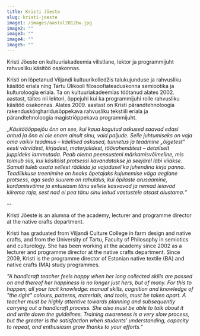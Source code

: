 ```yaml
---
title: Kristi Jõeste
slug: kristi-joeste
image1: /images/aastal2012bw.jpg
image2: ""
image3: ""
image4: ""
image5: ""
---
```


Kristi Jõeste on kultuuriakadeemia vilistlane, lektor ja programmijuht rahvusliku käsitöö osakonnas.

Kristi on lõpetanud Viljandi kultuurikolledžis talukujunduse ja rahvusliku käsitöö eriala ning Tartu Ülikooli filosoofiateaduskonna semiootika ja kulturoloogia eriala. Ta on kultuuriakadeemias töötanud alates 2002. aastast, täites nii lektori, õppejuhi kui ka programmijuhi rolle rahvusliku käsitöö osakonnas. Alates 2009. aastast on Kristi pärandtehnoloogia rakenduskõrgharidusõppekava rahvusliku tekstiili eriala ja pärandtehnoloogia magistriõppekava programmijuht.

_„Käsitööõppejõu õnn on see, kui kaua kogutud oskused saavad edasi antud ja õnn ei ole enam ainult sinu, vaid paljude. Selle juhtumiseks on vaja oma vaikiv teadmus – käelised oskused, tunnetus ja teadmine „õigetest“ eesti värvidest, kirjadest, materjalidest, töövahenditest – detailselt juppideks lammutada. Peab olema peensusteni märkamisvõimeline, mis toimub siis, kui käsitöist protsessi kavandatakse ja seejärel läbi viiakse. Samuti tuleb osata sellest rääkida ja vajadusel ka juhendina kirja panna. Teadlikkuse treenimine on heaks õpetajaks kujunemise väga aeglane protsess, aga seda suurem on rahuldus, kui õpilaste arusaamine, kordamisvõime ja entusiasm tänu sellele kasvavad ja nemad leiavad kiirema raja, sest nad ei pea tänu sinu leitud vastustele otsast alustama.“_

--

Kristi Jõeste is an alumna of the academy, lecturer and programme director at the native crafts department.

Kristi has graduated from Viljandi Culture College in farm design and native crafts, and from the University of Tartu, Faculty of Philosophy in semiotics and culturology. She has been working at the academy since 2002 as a lecturer and programme director at the native crafts department. Since 2009, Kristi is the programme director of Estonian native textile (BA) and native crafts (MA) study programmes.

_"A handicraft teacher feels happy when her long collected skills are passed on and thereof her happiness is no longer just hers, but of many. For this to happen, all your tacit knowledge: manual skills, cognition and knowledge of "the right" colours, patterns, materials, and tools, must be taken apart. A teacher must be highly attentive towards planning and subsequently carrying out a handicraft process. She also must be able to talk about it and write down the guidelines. Training awareness is a very slow process, but the greater is the satisfaction when students' understanding, capacity to repeat, and enthusiasm grow thanks to your efforts."_
